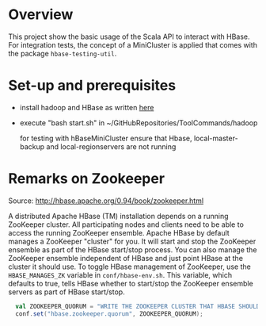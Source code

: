 # Overview
This project show the basic usage of the Scala API to interact with HBase. For integration tests, the concept of a 
MiniCluster is applied that comes with the package `hbase-testing-util`.

# Set-up and prerequisites
* install hadoop and HBase as written [here](https://computingforgeeks.com/how-to-install-apache-hadoop-hbase-on-ubuntu/)
* execute "bash start.sh" in ~/GitHubRepositories/ToolCommands/hadoop
  
  for testing with hBaseMiniCluster ensure that Hbase, local-master-backup and local-regionservers are not running

# Remarks on Zookeeper
Source: http://hbase.apache.org/0.94/book/zookeeper.html
  
A distributed Apache HBase (TM) installation depends on a running ZooKeeper cluster. All participating nodes and clients
need to be able to access the running ZooKeeper ensemble. Apache HBase by default manages a ZooKeeper "cluster" for you.
It will start and stop the ZooKeeper ensemble as part of the HBase start/stop process. You can also manage the ZooKeeper
ensemble independent of HBase and just point HBase at the cluster it should use. To toggle HBase management of ZooKeeper,
use the `HBASE_MANAGES_ZK` variable in `conf/hbase-env.sh`. This variable, which defaults to true, tells HBase whether to
start/stop the ZooKeeper ensemble servers as part of HBase start/stop.

```scala
  val ZOOKEEPER_QUORUM = "WRITE THE ZOOKEEPER CLUSTER THAT HBASE SHOULD USE"
  conf.set("hbase.zookeeper.quorum", ZOOKEEPER_QUORUM);
```
